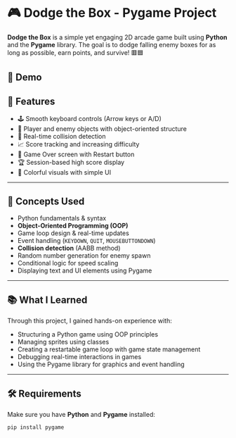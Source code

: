 # 🎮 Dodge the Box - Pygame Project

**Dodge the Box** is a simple yet engaging 2D arcade game built using **Python** and the **Pygame** library. The goal is to dodge falling enemy boxes for as long as possible, earn points, and survive! 🟥🟦

## 📸 Demo


## 🚀 Features

- 🕹️ Smooth keyboard controls (Arrow keys or A/D)
- 🧱 Player and enemy objects with object-oriented structure
- 🎯 Real-time collision detection
- 📈 Score tracking and increasing difficulty
- 🔄 Game Over screen with Restart button
- 🏆 Session-based high score display
- 🎨 Colorful visuals with simple UI

---

## 🧠 Concepts Used

- Python fundamentals & syntax
- **Object-Oriented Programming (OOP)**
- Game loop design & real-time updates
- Event handling (`KEYDOWN`, `QUIT`, `MOUSEBUTTONDOWN`)
- **Collision detection** (AABB method)
- Random number generation for enemy spawn
- Conditional logic for speed scaling
- Displaying text and UI elements using Pygame

---

## 📚 What I Learned

Through this project, I gained hands-on experience with:
- Structuring a Python game using OOP principles
- Managing sprites using classes
- Creating a restartable game loop with game state management
- Debugging real-time interactions in games
- Using the Pygame library for graphics and event handling

---

## 🛠️ Requirements

Make sure you have **Python** and **Pygame** installed:

```bash
pip install pygame
